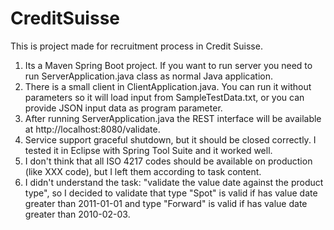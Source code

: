 # CreditSuisse
This is project made for recruitment process in Credit Suisse.

1. Its a Maven Spring Boot project. If you want to run server you need to run ServerApplication.java class as normal Java application.
2. There is a small client in ClientApplication.java. You can run it without parameters so it will load input from SampleTestData.txt, or you can provide JSON input data as program parameter.
3. After running ServerApplication.java the REST interface will be available at http://localhost:8080/validate.
4. Service support graceful shutdown, but it should be closed correctly. I tested it in Eclipse with Spring Tool Suite and it worked well.
5. I don't think that all ISO 4217 codes should be available on production (like XXX code), but I left them according to task content.
6. I didn't understand the task: "validate the value date against the product type", so I decided to validate that type "Spot" is valid if has value date greater than 2011-01-01 and type "Forward" is valid if has value date greater than 2010-02-03.